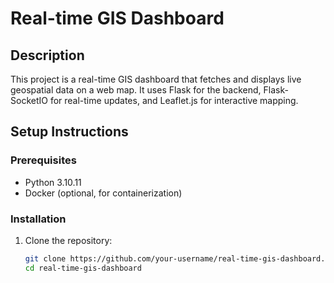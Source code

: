 # Real-time GIS Dashboard

## Description

This project is a real-time GIS dashboard that fetches and displays live geospatial data on a web map. It uses Flask for the backend, Flask-SocketIO for real-time updates, and Leaflet.js for interactive mapping.

## Setup Instructions

### Prerequisites

- Python 3.10.11
- Docker (optional, for containerization)

### Installation

1. Clone the repository:
   ```sh
   git clone https://github.com/your-username/real-time-gis-dashboard.git
   cd real-time-gis-dashboard
   ```

